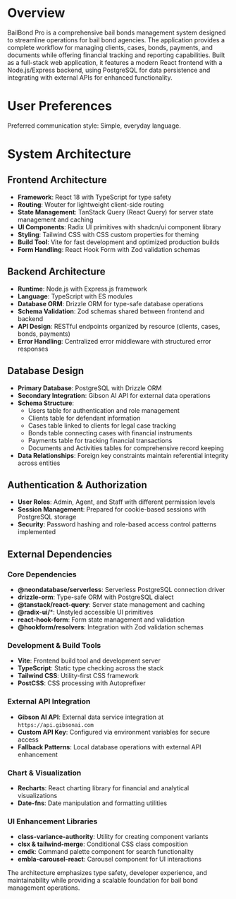 # Overview

BailBond Pro is a comprehensive bail bonds management system designed to streamline operations for bail bond agencies. The application provides a complete workflow for managing clients, cases, bonds, payments, and documents while offering financial tracking and reporting capabilities. Built as a full-stack web application, it features a modern React frontend with a Node.js/Express backend, using PostgreSQL for data persistence and integrating with external APIs for enhanced functionality.

# User Preferences

Preferred communication style: Simple, everyday language.

# System Architecture

## Frontend Architecture
- **Framework**: React 18 with TypeScript for type safety
- **Routing**: Wouter for lightweight client-side routing
- **State Management**: TanStack Query (React Query) for server state management and caching
- **UI Components**: Radix UI primitives with shadcn/ui component library
- **Styling**: Tailwind CSS with CSS custom properties for theming
- **Build Tool**: Vite for fast development and optimized production builds
- **Form Handling**: React Hook Form with Zod validation schemas

## Backend Architecture
- **Runtime**: Node.js with Express.js framework
- **Language**: TypeScript with ES modules
- **Database ORM**: Drizzle ORM for type-safe database operations
- **Schema Validation**: Zod schemas shared between frontend and backend
- **API Design**: RESTful endpoints organized by resource (clients, cases, bonds, payments)
- **Error Handling**: Centralized error middleware with structured error responses

## Database Design
- **Primary Database**: PostgreSQL with Drizzle ORM
- **Secondary Integration**: Gibson AI API for external data operations
- **Schema Structure**: 
  - Users table for authentication and role management
  - Clients table for defendant information
  - Cases table linked to clients for legal case tracking
  - Bonds table connecting cases with financial instruments
  - Payments table for tracking financial transactions
  - Documents and Activities tables for comprehensive record keeping
- **Data Relationships**: Foreign key constraints maintain referential integrity across entities

## Authentication & Authorization
- **User Roles**: Admin, Agent, and Staff with different permission levels
- **Session Management**: Prepared for cookie-based sessions with PostgreSQL storage
- **Security**: Password hashing and role-based access control patterns implemented

## External Dependencies

### Core Dependencies
- **@neondatabase/serverless**: Serverless PostgreSQL connection driver
- **drizzle-orm**: Type-safe ORM with PostgreSQL dialect
- **@tanstack/react-query**: Server state management and caching
- **@radix-ui/***: Unstyled accessible UI primitives
- **react-hook-form**: Form state management and validation
- **@hookform/resolvers**: Integration with Zod validation schemas

### Development & Build Tools
- **Vite**: Frontend build tool and development server
- **TypeScript**: Static type checking across the stack
- **Tailwind CSS**: Utility-first CSS framework
- **PostCSS**: CSS processing with Autoprefixer

### External API Integration
- **Gibson AI API**: External data service integration at `https://api.gibsonai.com`
- **Custom API Key**: Configured via environment variables for secure access
- **Fallback Patterns**: Local database operations with external API enhancement

### Chart & Visualization
- **Recharts**: React charting library for financial and analytical visualizations
- **Date-fns**: Date manipulation and formatting utilities

### UI Enhancement Libraries
- **class-variance-authority**: Utility for creating component variants
- **clsx & tailwind-merge**: Conditional CSS class composition
- **cmdk**: Command palette component for search functionality
- **embla-carousel-react**: Carousel component for UI interactions

The architecture emphasizes type safety, developer experience, and maintainability while providing a scalable foundation for bail bond management operations.